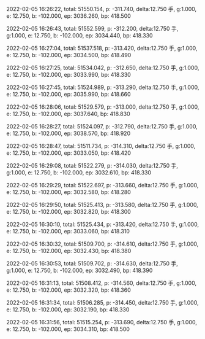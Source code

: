 2022-02-05 16:26:22, total: 51550.154, p: -311.740, delta:12.750 手, g:1.000, e: 12.750, b: -102.000, ep: 3036.260, bp: 418.500

2022-02-05 16:26:43, total: 51552.599, p: -312.200, delta:12.750 手, g:1.000, e: 12.750, b: -102.000, ep: 3034.440, bp: 418.330

2022-02-05 16:27:04, total: 51537.518, p: -313.420, delta:12.750 手, g:1.000, e: 12.750, b: -102.000, ep: 3034.500, bp: 418.490

2022-02-05 16:27:25, total: 51534.042, p: -312.650, delta:12.750 手, g:1.000, e: 12.750, b: -102.000, ep: 3033.990, bp: 418.330

2022-02-05 16:27:45, total: 51524.989, p: -313.290, delta:12.750 手, g:1.000, e: 12.750, b: -102.000, ep: 3035.990, bp: 418.660

2022-02-05 16:28:06, total: 51529.579, p: -313.000, delta:12.750 手, g:1.000, e: 12.750, b: -102.000, ep: 3037.640, bp: 418.830

2022-02-05 16:28:27, total: 51524.097, p: -312.790, delta:12.750 手, g:1.000, e: 12.750, b: -102.000, ep: 3038.570, bp: 418.920

2022-02-05 16:28:47, total: 51511.734, p: -314.310, delta:12.750 手, g:1.000, e: 12.750, b: -102.000, ep: 3033.050, bp: 418.420

2022-02-05 16:29:08, total: 51522.279, p: -314.030, delta:12.750 手, g:1.000, e: 12.750, b: -102.000, ep: 3032.610, bp: 418.330

2022-02-05 16:29:29, total: 51522.697, p: -313.660, delta:12.750 手, g:1.000, e: 12.750, b: -102.000, ep: 3032.580, bp: 418.280

2022-02-05 16:29:50, total: 51525.413, p: -313.580, delta:12.750 手, g:1.000, e: 12.750, b: -102.000, ep: 3032.820, bp: 418.300

2022-02-05 16:30:10, total: 51525.434, p: -313.420, delta:12.750 手, g:1.000, e: 12.750, b: -102.000, ep: 3033.060, bp: 418.310

2022-02-05 16:30:32, total: 51509.700, p: -314.610, delta:12.750 手, g:1.000, e: 12.750, b: -102.000, ep: 3032.430, bp: 418.380

2022-02-05 16:30:53, total: 51509.702, p: -314.630, delta:12.750 手, g:1.000, e: 12.750, b: -102.000, ep: 3032.490, bp: 418.390

2022-02-05 16:31:13, total: 51508.412, p: -314.560, delta:12.750 手, g:1.000, e: 12.750, b: -102.000, ep: 3032.320, bp: 418.360

2022-02-05 16:31:34, total: 51506.285, p: -314.450, delta:12.750 手, g:1.000, e: 12.750, b: -102.000, ep: 3032.190, bp: 418.330

2022-02-05 16:31:56, total: 51515.254, p: -313.690, delta:12.750 手, g:1.000, e: 12.750, b: -102.000, ep: 3034.310, bp: 418.500